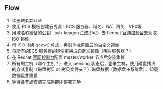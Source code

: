 ## Flow

1. 注册域名并认证
2. 使用 ROS 模板创建云资源：ECS 服务器、域名、NAT 网关、VPC等
3. 用域名和准备的公钥（ssh-keygen 生成即可）去 Redhat [官网控制台](consol.redhat.com)去获取 ISO 镜像
4. 将 ISO 转换 qcow2 格式，再制作成阿里云的自定义镜像
5. 将所有的ECS 服务器的镜像更换成自定义镜像（哪些服务器？）
6. 在 Redhat [官网控制台](consol.redhat.com)配置 master/worker 节点后安装集群
7. 所有的主机（哪个主机？）进入 pending 状态后，登录主机，使用磁盘拷贝的方式复制（磁盘拷贝 or 拷贝文件夹？）磁盘数据（数据盘->系统盘），卸载数据盘并重启
8. 等待各节点安装完成集群即部署完毕
